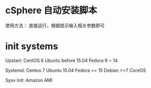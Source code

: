 # cSphere 自动安装脚本
使用方法： 直接运行，根据提示输入相关参数即可

# init systems

Upstart:
  CentOS 6
  Ubuntu before 15.04
  Fedora 9 ~ 14

Systemd:
  Centos 7
  Ubuntu 15.04
  Fedora >= 15
  Debian >=7
  CoreOS

Sysv Init:
  Amazon AMI


